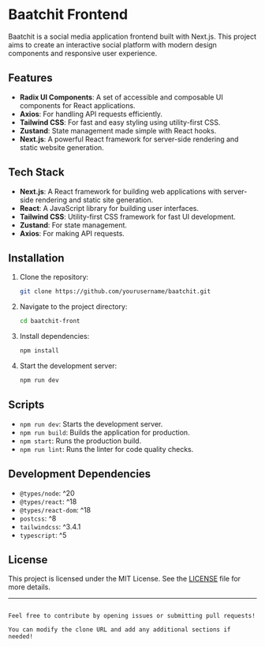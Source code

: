 # Baatchit Frontend

Baatchit is a social media application frontend built with Next.js. This project aims to create an interactive social platform with modern design components and responsive user experience.

## Features

- **Radix UI Components**: A set of accessible and composable UI components for React applications.
- **Axios**: For handling API requests efficiently.
- **Tailwind CSS**: For fast and easy styling using utility-first CSS.
- **Zustand**: State management made simple with React hooks.
- **Next.js**: A powerful React framework for server-side rendering and static website generation.

## Tech Stack

- **Next.js**: A React framework for building web applications with server-side rendering and static site generation.
- **React**: A JavaScript library for building user interfaces.
- **Tailwind CSS**: Utility-first CSS framework for fast UI development.
- **Zustand**: For state management.
- **Axios**: For making API requests.

## Installation

1. Clone the repository:

   ```bash
   git clone https://github.com/yourusername/baatchit.git
   ```

2. Navigate to the project directory:

   ```bash
   cd baatchit-front
   ```

3. Install dependencies:

   ```bash
   npm install
   ```

4. Start the development server:

   ```bash
   npm run dev
   ```

## Scripts

- `npm run dev`: Starts the development server.
- `npm run build`: Builds the application for production.
- `npm start`: Runs the production build.
- `npm run lint`: Runs the linter for code quality checks.


## Development Dependencies

- `@types/node`: ^20
- `@types/react`: ^18
- `@types/react-dom`: ^18
- `postcss`: ^8
- `tailwindcss`: ^3.4.1
- `typescript`: ^5

## License

This project is licensed under the MIT License. See the [LICENSE](LICENSE) file for more details.

---
```

Feel free to contribute by opening issues or submitting pull requests!

You can modify the clone URL and add any additional sections if needed!
